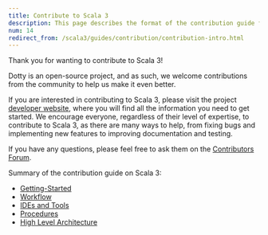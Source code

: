 ```yaml
---
title: Contribute to Scala 3
description: This page describes the format of the contribution guide for the Scala 3 compiler.
num: 14
redirect_from: /scala3/guides/contribution/contribution-intro.html
---
```

Thank you for wanting to contribute to Scala 3!

Dotty is an open-source project, and as such, we welcome contributions from the community to help us make it even better.

If you are interested in contributing to Scala 3, please visit the project [developer website](https://dotty.epfl.ch/docs/contributing/index.html), where you will find all the information you need to get started. We encourage everyone, regardless of their level of expertise, to contribute to Scala 3, as there are many ways to help, from fixing bugs and implementing new features to improving documentation and testing.

If you have any questions, please feel free to ask them on the [Contributors Forum](https://contributors.scala-lang.org/c/scala-3/scala-3-contributors/9).

Summary of the contribution guide on Scala 3:

- [Getting-Started](https://dotty.epfl.ch/docs/contributing/getting-started.html)
- [Workflow](https://dotty.epfl.ch/docs/contributing/workflow/index.html)
- [IDEs and Tools](https://dotty.epfl.ch/docs/contributing/tools/index.html)
- [Procedures](https://dotty.epfl.ch/docs/contributing/procedures/index.html)
- [High Level Architecture](https://dotty.epfl.ch/docs/contributing/architecture/index.html)